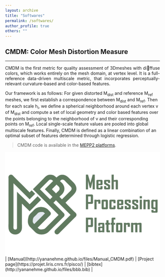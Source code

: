```yaml
---
layout: archive
title: "Softwares"
permalink: /softwares/
author_profile: true
others: ""
---
```

## CMDM: Color Mesh Distortion Measure
------
<p style='text-align: justify;'> CMDM is the first metric for quality assessment of 3Dmeshes with diffuse colors, which works entirely on the mesh domain, at vertex level. It is a full-reference data-driven multiscale metric, that incorporates perceptually-relevant curvature-based and color-based features. 

Our framework is as follows: For given distorted M<sub>dist</sub> and reference M<sub>ref</sub> meshes, we first establish a correspondence between M<sub>dist</sub> and M<sub>ref</sub>. 
Then for each scale h<sub>i</sub>, we define a spherical neighborhood around each vertex v of M<sub>dist</sub> and compute a set of local geometry and color based features over the points belonging to the neighborhood of v and their corresponding points on  M<sub>ref</sub>. 
Local single-scale feature values are pooled into global multiscale features. Finally, CMDM is defined as a linear combination of an optimal subset of features determined through logistic regression.</p>
> CMDM code is available in the [MEPP2 platforms](https://github.com/MEPP-team/MEPP2).
<img style="float: right;" src='/images/Mepp2_logo.jpg'>
|	[Manual](http://yananehme.github.io/files/Manual_CMDM.pdf)	|	[Project page](https://projet.liris.cnrs.fr/pisco/)	|	[bibtex](http://yananehme.github.io/files/bbb.bib)	|


